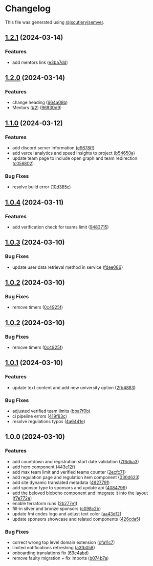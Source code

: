 # Changelog

This file was generated using [@jscutlery/semver](https://github.com/jscutlery/semver).

## [1.2.1](https://github.com/fss-fmi/fmicodes/compare/v1.2.0...v1.2.1) (2024-03-14)

### Features

- add mentors link ([e3ba7dd](https://github.com/fss-fmi/fmicodes/commit/e3ba7dd667b627917e40ca48fbae1ba26b789f05))

## [1.2.0](https://github.com/fss-fmi/fmicodes/compare/v1.1.0...v1.2.0) (2024-03-14)

### Features

- change heading ([664a09b](https://github.com/fss-fmi/fmicodes/commit/664a09bebab19154fddee730560a160a17bc7ed7))
- Mentors ([#2](https://github.com/fss-fmi/fmicodes/issues/2)) ([96830d9](https://github.com/fss-fmi/fmicodes/commit/96830d96f1cd0e6899540d05fad2210075b7747c))

## [1.1.0](https://github.com/fss-fmi/fmicodes/compare/v1.0.4...v1.1.0) (2024-03-12)

### Features

- add discord server information ([e9678ff](https://github.com/fss-fmi/fmicodes/commit/e9678ff0a83ef3aa1b60cb562c33b25ddf7a59ce))
- add vercel analytics and speed insights to project ([b54650a](https://github.com/fss-fmi/fmicodes/commit/b54650ad8cc7991563baf65f85cba2744d93c67b))
- update team page to include open graph and team redirection ([c056802](https://github.com/fss-fmi/fmicodes/commit/c0568027bbf19b027eb213a22c662173d7f8bf62))

### Bug Fixes

- resolve build error ([10d385c](https://github.com/fss-fmi/fmicodes/commit/10d385c4db70c85dd6d2bb63199e8a9d0e06850e))

## [1.0.4](https://github.com/fss-fmi/fmicodes/compare/v1.0.3...v1.0.4) (2024-03-11)

### Features

- add verification check for teams limit ([9483715](https://github.com/fss-fmi/fmicodes/commit/948371507e295f85169f114476ba50b337e8b66d))

## [1.0.3](https://github.com/fss-fmi/fmicodes/compare/v1.0.2...v1.0.3) (2024-03-10)

### Bug Fixes

- update user data retrieval method in service ([fdee086](https://github.com/fss-fmi/fmicodes/commit/fdee086a527858500af6ac3dfa8b08262cd10d40))

## [1.0.2](https://github.com/fss-fmi/fmicodes/compare/v1.0.1...v1.0.2) (2024-03-10)

### Bug Fixes

- remove timers ([0c4925f](https://github.com/fss-fmi/fmicodes/commit/0c4925f97f2dd2ac1ab1d6a1e57a4f9568602193))

## [1.0.2](https://github.com/fss-fmi/fmicodes/compare/v1.0.1...v1.0.2) (2024-03-10)

### Bug Fixes

- remove timers ([0c4925f](https://github.com/fss-fmi/fmicodes/commit/0c4925f97f2dd2ac1ab1d6a1e57a4f9568602193))

## [1.0.1](https://github.com/fss-fmi/fmicodes/compare/v1.0.0...v1.0.1) (2024-03-10)

### Features

- update text content and add new university option ([2fb4883](https://github.com/fss-fmi/fmicodes/commit/2fb48830fc3be3d54b9d0c25597c58af11d5a458))

### Bug Fixes

- adjusted verified team limits ([bba7f0b](https://github.com/fss-fmi/fmicodes/commit/bba7f0bc86a5e4fa6fb1d614f8cf3be752f58f3d))
- ci pipeline errors ([419f83c](https://github.com/fss-fmi/fmicodes/commit/419f83c31ba50b93d3512f34657f08c2d4d5453e))
- resolve regulations typos ([4a6441e](https://github.com/fss-fmi/fmicodes/commit/4a6441e38cbdd8bc059166bf6f5e48b2e163d69f))

## 1.0.0 (2024-03-10)

### Features

- add countdown and registration start date validation ([7f6dba3](https://github.com/fss-fmi/fmicodes/commit/7f6dba3c720e6b7c54a9d34b43d9fd018932a67e))
- add hero component ([443e12f](https://github.com/fss-fmi/fmicodes/commit/443e12fc4dab93400e7a13d77656223eef1c4931))
- add max team limit and verified teams counter ([2ecfc71](https://github.com/fss-fmi/fmicodes/commit/2ecfc71224cc4e9e4bab0cfe1f723256ac9287be))
- add regulation page and regulation item component ([030d623](https://github.com/fss-fmi/fmicodes/commit/030d6238bca170506f68ddada518642539a9d536))
- add site dynamic translated metadata ([492779f](https://github.com/fss-fmi/fmicodes/commit/492779f06bdc99726c0066af701b1520514bcad0))
- add sponsor type to sponsors and update api ([4084799](https://github.com/fss-fmi/fmicodes/commit/408479914d9d7d9b54762bbd132590f1105450a4))
- add the beloved blobcho component and integrate it into the layout ([f7e772e](https://github.com/fss-fmi/fmicodes/commit/f7e772e628663d13803b884ac513424bc58c11ce))
- enable terraform runs ([2b277e1](https://github.com/fss-fmi/fmicodes/commit/2b277e1e87aa4c4a0f69f5b01b6003aeba63cd3b))
- fill-in silver and bronze sponsors ([c098c2b](https://github.com/fss-fmi/fmicodes/commit/c098c2b53617432227146ad81d7312960fcda9e8))
- update fmi codes logo and adjust text color ([aa43df2](https://github.com/fss-fmi/fmicodes/commit/aa43df254ee9cca83ee0815d9baecbc1343a8249))
- update sponsors showcase and related components ([426cda5](https://github.com/fss-fmi/fmicodes/commit/426cda53f40e298a37902241d5edd48ead70f338))

### Bug Fixes

- correct wrong top level domain extension ([cfa11c7](https://github.com/fss-fmi/fmicodes/commit/cfa11c7d4e28f2cae2349b192164a7a19300b979))
- limited notifications refreshing ([a3fb058](https://github.com/fss-fmi/fmicodes/commit/a3fb058f0c1d0d531b45a1eef9d9dbe0e92dc5e5))
- onboarding translations fix ([69c4abd](https://github.com/fss-fmi/fmicodes/commit/69c4abd9227e6a7855b98964b9d39de8e3949ee1))
- remove faulty migration + fix imports ([b074b7a](https://github.com/fss-fmi/fmicodes/commit/b074b7a07442dce60c234a6933ee3240ecc98988))
